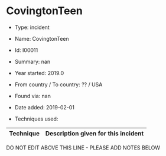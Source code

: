 # CovingtonTeen

* Type: incident

* Name: CovingtonTeen

* Id: I00011

* Summary: nan

* Year started: 2019.0

* From country / To country: ?? / USA

* Found via: nan

* Date added: 2019-02-01

* Techniques used: 

| Technique | Description given for this incident |
| --------- | ------------------------- |


DO NOT EDIT ABOVE THIS LINE - PLEASE ADD NOTES BELOW